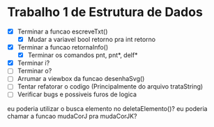 # Trabalho 1 de Estrutura de Dados

- [X] Terminar a funcao escreveTxt()
    - [X] Mudar a variavel bool retorno pra int retorno
- [X] Terminar a funcao retornaInfo()
    - [X] Terminar os comandos pnt, pnt*, delf*
- [X] Terminar i? 
- [ ] Terminar o?
- [ ] Arrumar a viewbox da funcao desenhaSvg()
- [ ] Tentar refatorar o codigo (Principalmente do arquivo trataString)
- [ ] Verificar bugs e possiveis furos de logica

eu poderia utilizar o busca elemento no deletaElemento()?
eu poderia chamar a funcao mudaCorJ pra mudaCorJK?
